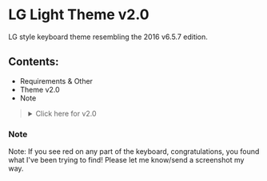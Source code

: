 # LG Light Theme v2.0


LG style keyboard theme resembling the 2016 v6.5.7 edition.


## Contents:
- Requirements & Other
- Theme v2.0
- Note

<blockquote><details>
  <summary>Click here for v2.0</summary>
                 
  Requirements & Other
             
- Goes with [LG v2.0 Layout](https://github.com/A-Guest19/My_Heliboard_Themes/blob/main/Layout/Clones/LG%20v2.0.md#lg-v20)

### Theme:
```
{"ACTION_KEY_ICON":-1,"ACTION_KEY_BACKGROUND":-5394512,"ACTION_KEY_POPUP_KEYS_BACKGROUND":-5394512,"AUTOFILL_BACKGROUND_CHIP":-60928,"CLIPBOARD_PIN":-64768,"EMOJI_CATEGORY":-16777216,"EMOJI_CATEGORY_SELECTED":-5130825,"EMOJI_KEY_TEXT":-14869219,"FUNCTIONAL_KEY_TEXT":-1,"FUNCTIONAL_KEY_BACKGROUND":-5394512,"GESTURE_TRAIL":-16717057,"GESTURE_PREVIEW":-65517,"KEY_BACKGROUND":-1,"KEY_ICON":-1,"KEY_TEXT":-14869219,"KEY_HINT_TEXT":-5592406,"KEY_PREVIEW_BACKGROUND":-4671304,"KEY_PREVIEW_TEXT":-1,"MORE_SUGGESTIONS_HINT":-5394512,"MORE_SUGGESTIONS_BACKGROUND":-657931,"MORE_SUGGESTIONS_WORD_BACKGROUND":-5394512,"POPUP_KEYS_BACKGROUND":-7039852,"POPUP_KEY_TEXT":-1,"POPUP_KEY_ICON":-1,"NAVIGATION_BAR":-2434342,"SHIFT_KEY_ICON":-16725047,"SPACE_BAR_BACKGROUND":-1,"SPACE_BAR_TEXT":-12171706,"ONE_HANDED_MODE_BUTTON":-53504,"REMOVE_SUGGESTION_ICON":-12171706,"STRIP_BACKGROUND":-657931,"CLIPBOARD_SUGGESTION_BACKGROUND":-2434342,"SUGGESTED_WORD":-13619152,"SUGGESTION_AUTO_CORRECT":-12332545,"SUGGESTION_TYPED_WORD":-13619152,"SUGGESTION_VALID_WORD":-13619152,"TOOL_BAR_EXPAND_KEY":-1,"TOOL_BAR_EXPAND_KEY_BACKGROUND":-5394512,"TOOL_BAR_KEY":-7039852,"TOOL_BAR_KEY_ENABLED_BACKGROUND":-56832,"MAIN_BACKGROUND":-2434342,"bl4awkd8ajicoou2a":0}
```


**How to Use:**

Copy this theme >> Heliboard app >> Appearance >> Colors >> Load >> Paste

</details></blockquote>

### Note
Note: If you see red on any part of the keyboard, congratulations, you found what I've been trying to find! Please let me know/send a screenshot my way.

